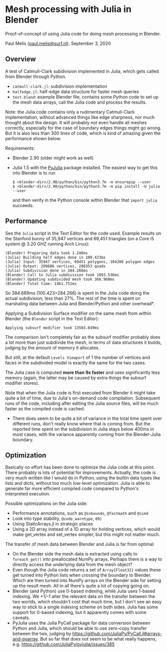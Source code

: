 # Mesh processing with Julia in Blender

Proof-of-concept of using Julia code for doing mesh processing in Blender.

Paul Melis (paul.melis@surf.nl), September 3, 2020

## Overview

A test of Catmull-Clark subdivision implemented in Julia, which gets called
from Blender through Python. 

- `catmull-clark.jl`: subdivision implementation
- `halfedge.jl`: half-edge data structure for faster mesh queries
- `test.blend`: example Blender file, contains some Python code to set up
  the mesh data arrays, call the Julia code and process the results.
  
Note: the Julia code contains only a rudimentary Catmull-Clark implementation, 
without advanced things like edge sharpness, nor much thought about the design. 
It will probably not even handle all meshes correctly, especially for the case 
of boundary edges things might go wrong. But it is also less than 300 lines of 
code, which is kind of amazing given the performance shown below.
  
Requirements:
- Blender 2.90 (older might work as well)
- Julia 1.5 with the [PyJulia](https://github.com/JuliaPy/pyjulia) package 
  installed. The easiest way to get this into Blender is to run 

    ```
    $ <blender-dir>/2.90/python/bin/python3.7m -m ensurepip --user
    $ <blender-dir>/2.90/python/bin/python3.7m -m pip install -U julia --user
    ```
    
  and then verify in the Python console within Blender that `import julia` succeeds.
  
## Performance

See the `Julia` script in the Text Editor for the code used. Example results
on the Stanford bunny of 35,947 vertices and 69,451 triangles (on a Core i5 
system @ 3.20 GHZ running Arch Linux):

```
(Blender) Preparing data took 1.246ms
(Julia) Building half edges done in 100.423ms
(Julia) Input: 35947 vertices, 69451 polygons, 104288 polygon edges
(Julia) Output: 209686 vertices, 208353 quads
(Julia) Subdivision done in 284.266ms
(Blender) Call to Julia subdivision took 1093.536ms
(Blender) Updating subdivided mesh took 366.968ms
(Blender) Total time: 1461.751ms
```

So 384.689ms (100.423+284.266) is spent in the Julia code doing the actual
subdivision, less than 27%. The rest of the time is spent on marshaling data 
between Julia and Blender/Python and other overhead*. 

Applying a Subdivision Surface modifier on the same mesh from within Blender
(the `Blender` script in the Text Editor):

```
Applying subsurf modifier took 13583.849ms
```

The comparison isn't completely fair as the subsurf modifier probably does a lot
more than just subdivide the mesh, in terms of data structures it builds, judging
by the amount of memory it allocates.

But still, at the default `Levels Viewport` of 1 the number of vertices and
faces in the subdivided model is exactly the same for the two cases. 

The Julia case is computed **more than 9x faster** and uses significantly less memory 
(again, the latter may be caused by extra things the subsurf modifier stores).

Note that when the Julia code is first executed from Blender it might take
quite a bit of time, due to Julia's on-demand code compilation. Subsequent
runs of the code, including after editing the Julia source files, will be much
faster as the compiled code is cached.

* There does seem to be quite a bit of variance in the total time spent over 
different runs, don't really know where that is coming from. But the reported time 
spent on the subdivision in Julia stays below 400ms in most cases, with the 
variance apparently coming from the Blender-Julia boundary.

## Optimization

Basically no effort has been done to optimize the Julia code at this point. 
There probably is lots of potential for improvements. Actually, the code is very 
much written like I would do in Python, using the builtin data types like lists 
and dicts, without too much low-level optimization. Julia is able to generate 
far more efficient compiled code compared to Python's interpreted execution.

Possible optimizations on the Julia side:

- Performance annotations, such as `@inbounds`, `@fastmath` and `@simd`
- Look into type stability, `@code_warntype`, etc
- Using StaticArrays.jl in strategic places
- Using a 2D array instead of a 1D array for holding vertices, which would
  make get_vertex and set_vertex simpler, but this might not matter much.

The transfer of mesh data between Blender and Julia is far from optimal:

- On the Blender side the mesh data is extracted using calls to `foreach_get()`
  into preallocated NumPy arrays. Perhaps there is a way to directly access
  the underlying data from the mesh object?
- Even though the Julia code returns a set of `Array{Float32}` values these
  get turned into Python lists when crossing the boundary to Blender. Which are 
  then turned into NumPy arrays on the Blender side for setting up the result mesh.
  All in all there's quite a lot of copying going on.
- Blender (and Python) use 0-based indexing, while Julia uses 1-based indexing.
  We +1/-1 alter the relevant data on the transfer between the two worlds, which
  shouldn't cost that much time, but I don't see an easy way to stick to a single 
  indexing scheme on both sides. Julia has some support for 0-based indexing,
  but it apparently comes with some caveats.
- PyJulia uses the Julia PyCall package for data conversion between Python and Julia,
  which should be able to use zero-copy transfer between the two, judging by 
  https://github.com/JuliaPy/PyCall.jl#arrays-and-pyarray. But so far that
  does not seem to be what really happens, e.g. https://github.com/JuliaPy/pyjulia/issues/385
  